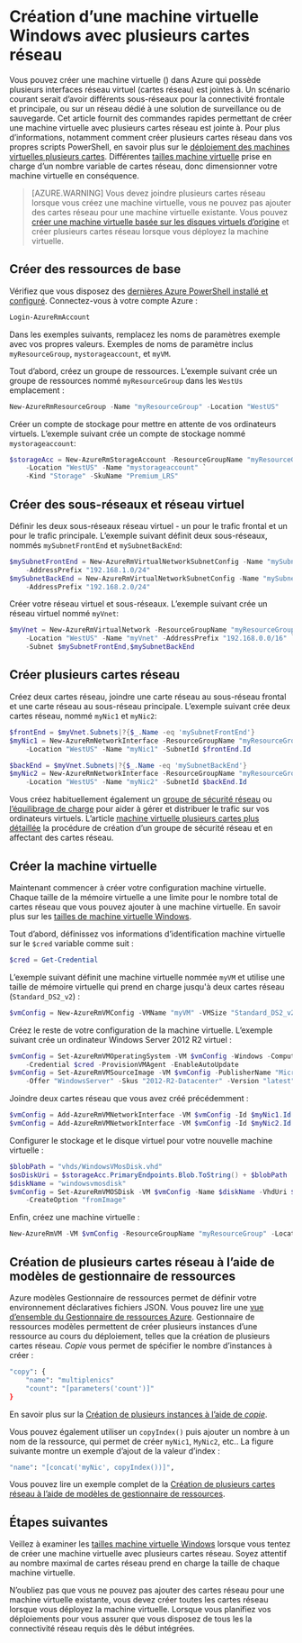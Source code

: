 <properties
   pageTitle="Créer une machine virtuelle Windows avec plusieurs cartes réseau | Microsoft Azure"
   description="Apprenez à créer une machine virtuelle Windows avec plusieurs cartes réseau liée à l’aide de PowerShell Azure ou le Gestionnaire de ressources de modèles."
   services="virtual-machines-windows"
   documentationCenter=""
   authors="iainfoulds"
   manager="timlt"
   editor=""/>

<tags
   ms.service="virtual-machines-windows"
   ms.devlang="na"
   ms.topic="article"
   ms.tgt_pltfrm="vm-windows"
   ms.workload="infrastructure"
   ms.date="10/27/2016"
   ms.author="iainfou"/>

# <a name="creating-a-windows-vm-with-multiple-nics"></a>Création d’une machine virtuelle Windows avec plusieurs cartes réseau
Vous pouvez créer une machine virtuelle () dans Azure qui possède plusieurs interfaces réseau virtuel (cartes réseau) est jointes à. Un scénario courant serait d’avoir différents sous-réseaux pour la connectivité frontale et principale, ou sur un réseau dédié à une solution de surveillance ou de sauvegarde. Cet article fournit des commandes rapides permettant de créer une machine virtuelle avec plusieurs cartes réseau est jointe à. Pour plus d’informations, notamment comment créer plusieurs cartes réseau dans vos propres scripts PowerShell, en savoir plus sur le [déploiement des machines virtuelles plusieurs cartes](../virtual-network/virtual-network-deploy-multinic-arm-ps.md). Différentes [tailles machine virtuelle](virtual-machines-windows-sizes.md) prise en charge d’un nombre variable de cartes réseau, donc dimensionner votre machine virtuelle en conséquence.

>[AZURE.WARNING] Vous devez joindre plusieurs cartes réseau lorsque vous créez une machine virtuelle, vous ne pouvez pas ajouter des cartes réseau pour une machine virtuelle existante. Vous pouvez [créer une machine virtuelle basée sur les disques virtuels d’origine](virtual-machines-windows-vhd-copy.md) et créer plusieurs cartes réseau lorsque vous déployez la machine virtuelle.

## <a name="create-core-resources"></a>Créer des ressources de base
Vérifiez que vous disposez des [dernières Azure PowerShell installé et configuré](../powershell-install-configure.md). Connectez-vous à votre compte Azure :

```powershell
Login-AzureRmAccount
```

Dans les exemples suivants, remplacez les noms de paramètres exemple avec vos propres valeurs. Exemples de noms de paramètre inclus `myResourceGroup`, `mystorageaccount`, et `myVM`.

Tout d’abord, créez un groupe de ressources. L’exemple suivant crée un groupe de ressources nommé `myResourceGroup` dans les `WestUs` emplacement :

```powershell
New-AzureRmResourceGroup -Name "myResourceGroup" -Location "WestUS"
```

Créer un compte de stockage pour mettre en attente de vos ordinateurs virtuels. L’exemple suivant crée un compte de stockage nommé `mystorageaccount`:

```powershell
$storageAcc = New-AzureRmStorageAccount -ResourceGroupName "myResourceGroup" `
    -Location "WestUS" -Name "mystorageaccount" `
    -Kind "Storage" -SkuName "Premium_LRS" 
```

## <a name="create-virtual-network-and-subnets"></a>Créer des sous-réseaux et réseau virtuel
Définir les deux sous-réseaux réseau virtuel - un pour le trafic frontal et un pour le trafic principale. L’exemple suivant définit deux sous-réseaux, nommés `mySubnetFrontEnd` et `mySubnetBackEnd`:

```powershell
$mySubnetFrontEnd = New-AzureRmVirtualNetworkSubnetConfig -Name "mySubnetFrontEnd" `
    -AddressPrefix "192.168.1.0/24"
$mySubnetBackEnd = New-AzureRmVirtualNetworkSubnetConfig -Name "mySubnetBackEnd" `
    -AddressPrefix "192.168.2.0/24"
```

Créer votre réseau virtuel et sous-réseaux. L’exemple suivant crée un réseau virtuel nommé `myVnet`:

```powershell
$myVnet = New-AzureRmVirtualNetwork -ResourceGroupName "myResourceGroup" `
    -Location "WestUS" -Name "myVnet" -AddressPrefix "192.168.0.0/16" `
    -Subnet $mySubnetFrontEnd,$mySubnetBackEnd
```


## <a name="create-multiple-nics"></a>Créer plusieurs cartes réseau
Créez deux cartes réseau, joindre une carte réseau au sous-réseau frontal et une carte réseau au sous-réseau principale. L’exemple suivant crée deux cartes réseau, nommé `myNic1` et `myNic2`:

```powershell
$frontEnd = $myVnet.Subnets|?{$_.Name -eq 'mySubnetFrontEnd'}
$myNic1 = New-AzureRmNetworkInterface -ResourceGroupName "myResourceGroup" `
    -Location "WestUS" -Name "myNic1" -SubnetId $frontEnd.Id

$backEnd = $myVnet.Subnets|?{$_.Name -eq 'mySubnetBackEnd'}
$myNic2 = New-AzureRmNetworkInterface -ResourceGroupName "myResourceGroup" `
    -Location "WestUS" -Name "myNic2" -SubnetId $backEnd.Id
```

Vous créez habituellement également un [groupe de sécurité réseau](../virtual-network/virtual-networks-nsg.md) ou [l’équilibrage de charge](../load-balancer/load-balancer-overview.md) pour aider à gérer et distribuer le trafic sur vos ordinateurs virtuels. L’article [machine virtuelle plusieurs cartes plus détaillée](../virtual-network/virtual-network-deploy-multinic-arm-ps.md) la procédure de création d’un groupe de sécurité réseau et en affectant des cartes réseau.


## <a name="create-the-virtual-machine"></a>Créer la machine virtuelle
Maintenant commencer à créer votre configuration machine virtuelle. Chaque taille de la mémoire virtuelle a une limite pour le nombre total de cartes réseau que vous pouvez ajouter à une machine virtuelle. En savoir plus sur les [tailles de machine virtuelle Windows](virtual-machines-windows-sizes.md). 

Tout d’abord, définissez vos informations d’identification machine virtuelle sur le `$cred` variable comme suit :

```powershell
$cred = Get-Credential
```

L’exemple suivant définit une machine virtuelle nommée `myVM` et utilise une taille de mémoire virtuelle qui prend en charge jusqu'à deux cartes réseau (`Standard_DS2_v2`) :

```powershell
$vmConfig = New-AzureRmVMConfig -VMName "myVM" -VMSize "Standard_DS2_v2"
```

Créez le reste de votre configuration de la machine virtuelle. L’exemple suivant crée un ordinateur Windows Server 2012 R2 virtuel :

```powershell
$vmConfig = Set-AzureRmVMOperatingSystem -VM $vmConfig -Windows -ComputerName Te"MyVM" `
    -Credential $cred -ProvisionVMAgent -EnableAutoUpdate
$vmConfig = Set-AzureRmVMSourceImage -VM $vmConfig -PublisherName "MicrosoftWindowsServer" `
    -Offer "WindowsServer" -Skus "2012-R2-Datacenter" -Version "latest"
```

Joindre deux cartes réseau que vous avez créé précédemment :

```powershell
$vmConfig = Add-AzureRmVMNetworkInterface -VM $vmConfig -Id $myNic1.Id -Primary
$vmConfig = Add-AzureRmVMNetworkInterface -VM $vmConfig -Id $myNic2.Id
```

Configurer le stockage et le disque virtuel pour votre nouvelle machine virtuelle :

```powershell
$blobPath = "vhds/WindowsVMosDisk.vhd"
$osDiskUri = $storageAcc.PrimaryEndpoints.Blob.ToString() + $blobPath
$diskName = "windowsvmosdisk"
$vmConfig = Set-AzureRmVMOSDisk -VM $vmConfig -Name $diskName -VhdUri $osDiskUri `
    -CreateOption "fromImage"
```

Enfin, créez une machine virtuelle :

```powershell
New-AzureRmVM -VM $vmConfig -ResourceGroupName "myResourceGroup" -Location "WestUS"
```

## <a name="creating-multiple-nics-using-resource-manager-templates"></a>Création de plusieurs cartes réseau à l’aide de modèles de gestionnaire de ressources
Azure modèles Gestionnaire de ressources permet de définir votre environnement déclaratives fichiers JSON. Vous pouvez lire une [vue d’ensemble du Gestionnaire de ressources Azure](../azure-resource-manager/resource-group-overview.md). Gestionnaire de ressources modèles permettent de créer plusieurs instances d’une ressource au cours du déploiement, telles que la création de plusieurs cartes réseau. *Copie* vous permet de spécifier le nombre d’instances à créer :

```bash
"copy": {
    "name": "multiplenics"
    "count": "[parameters('count')]"
}
```

En savoir plus sur la [Création de plusieurs instances à l’aide de *copie*](../resource-group-create-multiple.md). 

Vous pouvez également utiliser un `copyIndex()` puis ajouter un nombre à un nom de la ressource, qui permet de créer `myNic1`, `MyNic2`, etc.. La figure suivante montre un exemple d’ajout de la valeur d’index :

```bash
"name": "[concat('myNic', copyIndex())]", 
```

Vous pouvez lire un exemple complet de la [Création de plusieurs cartes réseau à l’aide de modèles de gestionnaire de ressources](../virtual-network/virtual-network-deploy-multinic-arm-template.md).

## <a name="next-steps"></a>Étapes suivantes
Veillez à examiner les [tailles machine virtuelle Windows](virtual-machines-windows-sizes.md) lorsque vous tentez de créer une machine virtuelle avec plusieurs cartes réseau. Soyez attentif au nombre maximal de cartes réseau prend en charge la taille de chaque machine virtuelle. 

N’oubliez pas que vous ne pouvez pas ajouter des cartes réseau pour une machine virtuelle existante, vous devez créer toutes les cartes réseau lorsque vous déployez la machine virtuelle. Lorsque vous planifiez vos déploiements pour vous assurer que vous disposez de tous les la connectivité réseau requis dès le début intégrées.